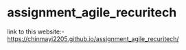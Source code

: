 # assignment_agile_recuritech
link to this website:-
https://chinmayi2205.github.io/assignment_agile_recuritech/
